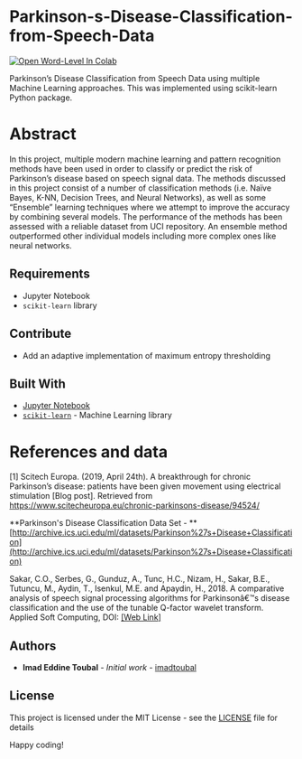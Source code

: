 # Parkinson-s-Disease-Classification-from-Speech-Data
[![Open Word-Level In Colab](https://colab.research.google.com/assets/colab-badge.svg)](https://colab.research.google.com/github/imadtoubal/Parkinson-s-Disease-Classification-from-Speech-Data/blob/master/All.ipynb)

Parkinson’s Disease Classification from Speech Data using multiple 
Machine Learning approaches. This was implemented using scikit-learn Python package.

# Abstract
In this project, multiple modern machine learning and pattern 
recognition methods have been used in order to classify or predict the 
risk of Parkinson’s disease based on speech signal data. The methods 
discussed in this project consist of a number of classification methods 
(i.e. Naïve Bayes, K-NN, Decision Trees, and Neural Networks), as well 
as some “Ensemble” learning techniques where we attempt to improve the 
accuracy by combining several models. The performance of the methods has 
been assessed with a reliable dataset from UCI repository. An ensemble 
method outperformed other individual models including more complex ones 
like neural networks.

## Requirements

- Jupyter Notebook
- `scikit-learn` library

## Contribute

- Add an adaptive implementation of maximum entropy thresholding

## Built With

* [Jupyter Notebook](https://jupyter.org/)
* [`scikit-learn`](https://scikit-learn.org/stable/) - Machine Learning library


# References and data
\[1\]	Scitech Europa. (2019, April 24th). A breakthrough for chronic 
Parkinson’s disease: patients have been given movement using electrical 
stimulation [Blog post]. Retrieved from
https://www.scitecheuropa.eu/chronic-parkinsons-disease/94524/

**Parkinson's Disease Classification Data Set - **[http://archive.ics.uci.edu/ml/datasets/Parkinson%27s+Disease+Classification](http://archive.ics.uci.edu/ml/datasets/Parkinson%27s+Disease+Classification)

Sakar, C.O., Serbes, G., Gunduz,
A., Tunc, H.C., Nizam, H., Sakar, B.E., Tutuncu, M., Aydin, T., Isenkul, M.E.
and Apaydin, H., 2018. A comparative analysis of speech signal processing
algorithms for Parkinsonâ€™s disease classification and the use of the tunable
Q-factor wavelet transform. Applied Soft Computing, DOI: [[Web Link]](https://doi.org/10.1016/j.asoc.2018.10.022)

## Authors

* **Imad Eddine Toubal** - *Initial work* - [imadtoubal](https://github.com/imadtoubal)


## License

This project is licensed under the MIT License - see the [LICENSE](LICENSE) file for details


 Happy coding!

